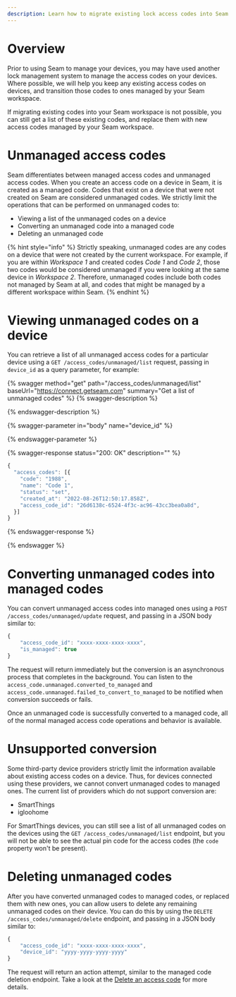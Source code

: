 ```yaml
---
description: Learn how to migrate existing lock access codes into Seam
---
```


# Overview

Prior to using Seam to manage your devices, you may have used another lock management system to manage
the access codes on your devices. Where possible, we will help you keep any existing access codes on devices, and
transition those codes to ones managed by your Seam workspace.

If migrating existing codes into your Seam workspace is not possible, you can still get a list of
these existing codes, and replace them with new access codes managed by your Seam workspace.

# Unmanaged access codes

Seam differentiates between managed access codes and unmanaged access codes. When you create an access code on a device in Seam,
it is created as a managed code. Codes that exist on a device that were not created on Seam are considered unmanaged
codes. We strictly limit the operations that can be performed on unmanaged codes to:

- Viewing a list of the unmanaged codes on a device
- Converting an unmanaged code into a managed code
- Deleting an unmanaged code

{% hint style="info" %}
Strictly speaking, unmanaged codes are any codes on a device that were not created by the current workspace. For example,
if you are within _Workspace 1_ and created codes _Code 1_ and _Code 2_, those two codes would be considered unmanaged if you
were looking at the same device in _Workspace 2_. Therefore, unmanaged codes include both codes not managed by Seam at all, and
codes that might be managed by a different workspace within Seam.
{% endhint %}

# Viewing unmanaged codes on a device

You can retrieve a list of all unmanaged access codes for a particular device using a `GET /access_codes/unmanaged/list` request,
passing in `device_id` as a query parameter, for example:

{% swagger method="get" path="/access_codes/unmanaged/list" baseUrl="https://connect.getseam.com" summary="Get a list of unmanaged codes" %}
{% swagger-description %}

{% endswagger-description %}

{% swagger-parameter in="body" name="device_id" %}

{% endswagger-parameter %}

{% swagger-response status="200: OK" description="" %}

```javascript
{
  "access_codes": [{
    "code": "1988",
    "name": "Code 1",
    "status": "set",
    "created_at": "2022-08-26T12:50:17.858Z",
    "access_code_id": "26d6138c-6524-4f3c-ac96-43cc3bea0a8d",
  }]
}
```

{% endswagger-response %}

{% endswagger %}

# Converting unmanaged codes into managed codes

You can convert unmanaged access codes into managed ones using a `POST /access_codes/unmanaged/update` request,
and passing in a JSON body similar to:

```js
{
    "access_code_id": "xxxx-xxxx-xxxx-xxxx",
    "is_managed": true
}
```

The request will return immediately but the conversion is an asynchronous process that completes in the background.
You can listen to the `access_code.unmanaged.converted_to_managed` and `access_code.unmanaged.failed_to_convert_to_managed` to
be notified when conversion succeeds or fails.

Once an unmanaged code is successfully converted to a managed code, all of the normal managed access code operations and behavior
is available.

# Unsupported conversion

Some third-party device providers strictly limit the information available about existing access codes on a device.
Thus, for devices connected using these providers, we cannot convert unmanaged codes to managed ones. The current
list of providers which do not support conversion are:

- SmartThings
- igloohome

For SmartThings devices, you can still see a list of all unmanaged codes on the devices using the `GET /access_codes/unmanaged/list`
endpoint, but you will not be able to see the actual pin code for the access codes (the `code` property won't be present).

# Deleting unmanaged codes

After you have converted unmanaged codes to managed codes, or replaced them with new ones, you can allow users to delete
any remaining unmanaged codes on their device. You can do this by using the `DELETE /access_codes/unmanaged/delete` endpoint,
and passing in a JSON body similar to:

```js
{
    "access_code_id": "xxxx-xxxx-xxxx-xxxx",
    "device_id": "yyyy-yyyy-yyyy-yyyy"
}
```

The request will return an action attempt, similar to the managed code deletion endpoint. Take a look at the [Delete an access code](../api-clients/access-codes/delete-an-access-code.md) for more details.
